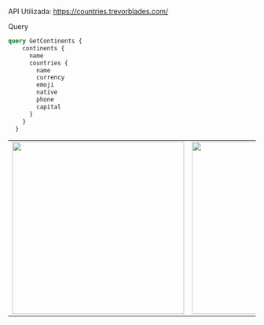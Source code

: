 
API Utilizada: https://countries.trevorblades.com/

Query

```graphql
query GetContinents {
    continents {
      name
      countries {
        name
        currency
        emoji
        native
        phone
        capital
      }
    }
  }

```


|||
|:-------------:|:-------------:|
|<img width="350"  src="https://user-images.githubusercontent.com/44801113/155854185-30d1b89d-c04c-403f-9b7d-b9f6dbb5c87a.png">|<img width="350" src="https://user-images.githubusercontent.com/44801113/155854196-6afc6fe9-af8d-4ddb-9d81-60dea49877f6.png">|

